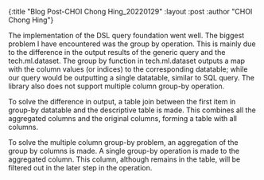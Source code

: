 {:title  "Blog Post-CHOI Chong Hing_20220129"
 :layout :post
 :author "CHOI Chong Hing"}

The implementation of the DSL query foundation went well. The biggest problem I have encountered was the group by operation. This is mainly due to the difference in the output results of the generic query and the tech.ml.dataset. The group by function in tech.ml.dataset outputs a map with the column values (or indices) to the corresponding datatable; while our query would be outputting a single datatable, similar to SQL query. The library also does not support multiple column group-by operation.

To solve the difference in output, a table join between the first item in group-by datatable and the descriptive table is made. This combines all the aggregated columns and the original columns, forming a table with all columns.

To solve the multiple column group-by problem, an aggregation of the group by columns is made. A single group-by operation is made to the aggregated column. This column, although remains in the table, will be filtered out in the later step in the operation.